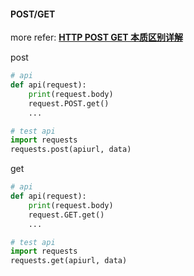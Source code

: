 

#### POST/GET

more refer: [**HTTP POST GET 本质区别详解**](https://blog.csdn.net/gideal_wang/article/details/4316691)



post

```python
# api
def api(request):
    print(request.body)
    request.POST.get()
    ...

# test api
import requests
requests.post(apiurl, data)
```

get

```python
# api
def api(request):
    print(request.body)
    request.GET.get()
    ...

# test api
import requests
requests.get(apiurl, data)
```



